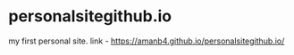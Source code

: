 # personalsitegithub.io
my first personal site.
link  - https://amanb4.github.io/personalsitegithub.io/
